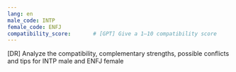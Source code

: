 ```yaml
---
lang: en
male_code: INTP
female_code: ENFJ
compatibility_score:       # [GPT] Give a 1–10 compatibility score
---
```


[DR] Analyze the compatibility, complementary strengths, possible conflicts and tips for INTP male and ENFJ female

